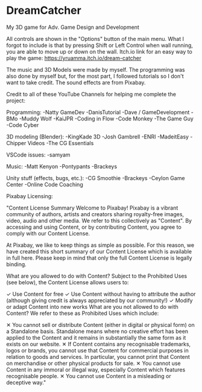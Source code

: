 # DreamCatcher
My 3D game for Adv. Game Design and Development

All controls are shown in the "Options" button of the main menu. What I forgot to include is that by pressing Shift or Left Control when wall running, you are able to move up or down on the wall. 
Itch.io link for an easy way to play the game: https://yruamma.itch.io/dream-catcher

The music and 3D Models were made by myself. The programming was also done by myself but, for the most part, I followed tutorials so I don't want to take credit. The sound effects are from Pixabay.

Credit to all of these YouTube Channels for helping me complete the project:

Programming:
-Natty GameDev
-DanisTutorial
-Dave / GameDevelopment
-BMo
-Muddy Wolf
-KaiJPR
-Coding in Flow
-Code Monkey
-The Game Guy
-Code Cyber

3D modeling (Blender):
-KingKade 3D
-Josh Gambrell
-ENRI
-MadeitEasy
-Chipper Videos
-The CG Essentials

VSCode issues:
-samyam

Music:
-Matt Kenyon
-Pontypants
-Brackeys

Unity stuff (effects, bugs, etc.):
-CG Smoothie
-Brackeys
-Ceylon Game Center
-Online Code Coaching


Pixabay Licensing: 

"Content License Summary
Welcome to Pixabay! Pixabay is a vibrant community of authors, artists and creators sharing royalty-free images, video, audio and other media. We refer to this collectively as "Content". By accessing and using Content, or by contributing Content, you agree to comply with our Content License.

At Pixabay, we like to keep things as simple as possible. For this reason, we have created this short summary of our Content License which is available in full here. Please keep in mind that only the full Content License is legally binding.

What are you allowed to do with Content?
Subject to the Prohibited Uses (see below), the Content License allows users to:

✓	Use Content for free
✓	Use Content without having to attribute the author (although giving credit is always appreciated by our community!)
✓	Modify or adapt Content into new works
What are you not allowed to do with Content?
We refer to these as Prohibited Uses which include:

✕	You cannot sell or distribute Content (either in digital or physical form) on a Standalone basis. Standalone means where no creative effort has been applied to the Content and it remains in substantially the same form as it exists on our website.
✕	If Content contains any recognisable trademarks, logos or brands, you cannot use that Content for commercial purposes in relation to goods and services. In particular, you cannot print that Content on merchandise or other physical products for sale.
✕	You cannot use Content in any immoral or illegal way, especially Content which features recognisable people.
✕	You cannot use Content in a misleading or deceptive way."

